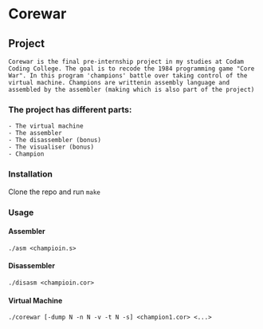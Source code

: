 # Corewar

## Project

```
Corewar is the final pre-internship project in my studies at Codam Coding College. The goal is to recode the 1984 programming game "Core War". In this program 'champions' battle over taking control of the virtual machine. Champions are writtenin assembly language and assembled by the assembler (making which is also part of the project)
```

### The project has different parts:
```
- The virtual machine
- The assembler
- The disassembler (bonus)
- The visualiser (bonus)
- Champion
```

### Installation

Clone the repo and run ```make```

### Usage

#### Assembler

```./asm <champioin.s>```

#### Disassembler

```./disasm <champioin.cor>```

#### Virtual Machine

```./corewar [-dump N -n N -v -t N -s] <champion1.cor> <...>```
